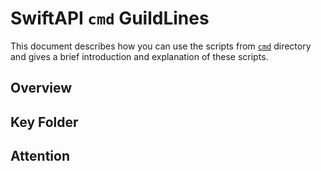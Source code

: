 # SwiftAPI `cmd` GuildLines

This document describes how you can use the scripts from [`cmd`](.) directory and gives a brief introduction and explanation of these scripts.

## Overview

## Key Folder

## Attention
